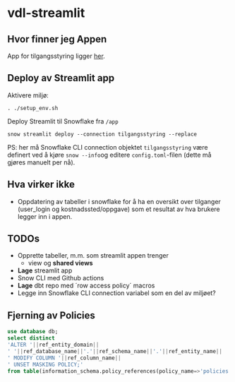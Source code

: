# vdl-streamlit

## Hvor finner jeg Appen 
App for tilgangsstyring ligger [her](https://app.snowflake.com/qqhhrqv/finansiell_styring/#/streamlit-apps/TILGANGSSTYRING_RAW.USER_INPUT.TILGANGSSTYRING).

## Deploy av Streamlit app
Aktivere miljø:
```shell
. ./setup_env.sh
```
Deploy Streamlit til Snowflake fra ```/app```
```shell 
snow streamlit deploy --connection tilgangsstyring --replace
```
PS: her må Snowflake CLI connection objektet ```tilgangsstyring``` være definert ved å kjøre ```snow --info```og editere ```config.toml```-filen (dette må gjøres manuelt per nå).

## Hva virker ikke
- Oppdatering av tabeller i snowflake for å ha en oversikt over tilganger (user_login og kostnadssted/oppgave) som et resultat av hva brukere legger inn i appen. 

## TODOs
- Opprette tabeller, m.m. som streamlit appen trenger
    - view og __shared views__
- __Lage__ streamlit app 
- Snow CLI med Github actions
- __Lage__ dbt repo med ´row access policy´ macros
- Legge inn Snowflake CLI connection variabel som en del av miljøet? 


## Fjerning av Policies 
```sql
use database db; 
select distinct
'ALTER '||ref_entity_domain||
' '||ref_database_name||'.'||ref_schema_name||'.'||ref_entity_name||
' MODIFY COLUMN '||ref_column_name||
' UNSET MASKING POLICY;'
from table(information_schema.policy_references(policy_name=>'policies.<policy name>'));
```